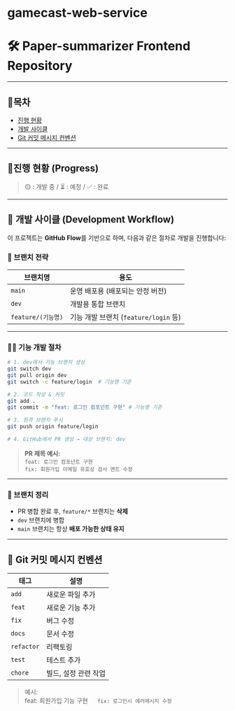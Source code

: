 # gamecast-web-service

# 🛠️ Paper-summarizer Frontend Repository

---
## 🚀목차
- [진행 현황](#진행-현황-progress)
- [개발 사이클](#-개발-사이클-development-workflow)
- [Git 커밋 메시지 컨벤션](#-git-커밋-메시지-컨벤션)
---
## 📆진행 현황 (Progress)

> 🟡 : 개발 중 / ⏳ : 예정 / ✅ : 완료
---

## 🔄 개발 사이클 (Development Workflow)

이 프로젝트는 **GitHub Flow**를 기반으로 하며, 다음과 같은 절차로 개발을 진행합니다:

### 📌 브랜치 전략

| 브랜치명              | 용도 |
|-------------------|------|
| `main`            | 운영 배포용 (배포되는 안정 버전) |
| `dev`             | 개발용 통합 브랜치 |
| `feature/(기능명)` | 기능 개발 브랜치 (`feature/login` 등) |


---

### 👨‍💻 기능 개발 절차

```bash
# 1. dev에서 기능 브랜치 생성
git switch dev
git pull origin dev
git switch -c feature/login  # 기능명 기준

# 2. 코드 작성 & 커밋
git add .
git commit -m "feat: 로그인 컴포넌트 구현" # 기능명 기준

# 3. 원격 브랜치 푸시
git push origin feature/login

# 4. GitHub에서 PR 생성 → 대상 브랜치: dev
```

> **PR 제목 예시:**  
> `feat: 로그인 컴포넌트 구현`  
> `fix: 회원가입 이메일 유효성 검사 멘트 수정`

---


### 🧼 브랜치 정리

- PR 병합 완료 후, `feature/*` 브랜치는 **삭제**
- `dev` 브랜치에 병합
- `main` 브랜치는 항상 **배포 가능한 상태 유지**

---

## 🔐 Git 커밋 메시지 컨벤션

| 태그 | 설명 |
|------|------|
| `add` | 새로운 파일 추가 |
| `feat` | 새로운 기능 추가 |
| `fix` | 버그 수정 |
| `docs` | 문서 수정 |
| `refactor` | 리팩토링 |
| `test` | 테스트 추가 |
| `chore` | 빌드, 설정 관련 작업 |

> 예시:  
> feat: 회원가입 기능 구현`  
> fix: 로그인시 에러메시지 수정`
